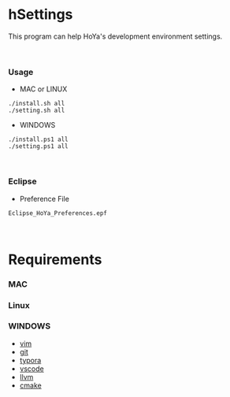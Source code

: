 # hSettings
This program can help HoYa's development environment settings.

&nbsp;

### Usage
- MAC or LINUX
```
./install.sh all
./setting.sh all
```
- WINDOWS
```
./install.ps1 all
./setting.ps1 all
```

&nbsp;

### Eclipse
- Preference File
```
Eclipse_HoYa_Preferences.epf
```

&nbsp;

# Requirements
### MAC

### Linux

### WINDOWS
- [vim](https://vim.sourceforge.io/download.php)
- [git](https://git-scm.com/downloads)
- [typora](https://typora.io/)
- [vscode](https://code.visualstudio.com/)
- [llvm](https://llvm.org/builds/)
- [cmake](https://cmake.org/download)

